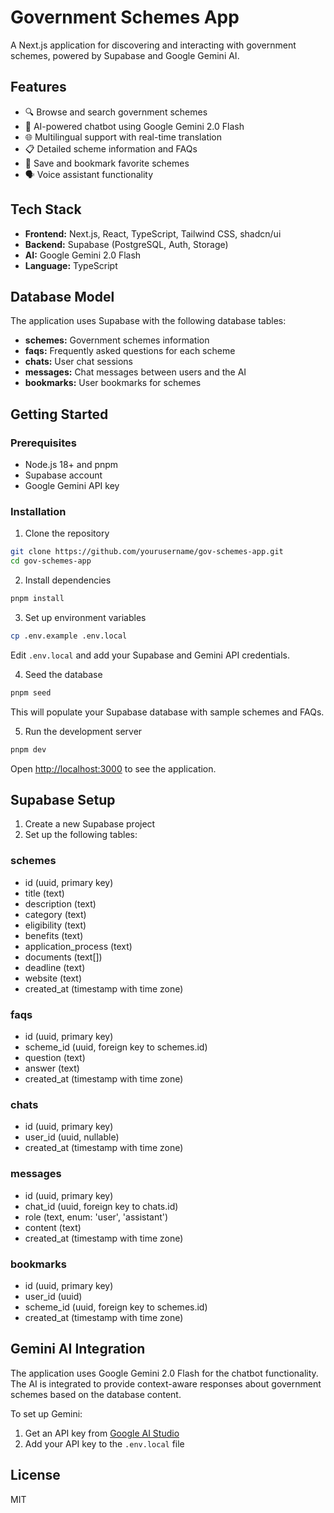 # Government Schemes App

A Next.js application for discovering and interacting with government schemes, powered by Supabase and Google Gemini AI.

## Features

- 🔍 Browse and search government schemes
- 💬 AI-powered chatbot using Google Gemini 2.0 Flash
- 🌐 Multilingual support with real-time translation
- 📋 Detailed scheme information and FAQs
- 🔖 Save and bookmark favorite schemes
- 🗣️ Voice assistant functionality

## Tech Stack

- **Frontend:** Next.js, React, TypeScript, Tailwind CSS, shadcn/ui
- **Backend:** Supabase (PostgreSQL, Auth, Storage)
- **AI:** Google Gemini 2.0 Flash
- **Language:** TypeScript

## Database Model

The application uses Supabase with the following database tables:

- **schemes:** Government schemes information
- **faqs:** Frequently asked questions for each scheme
- **chats:** User chat sessions
- **messages:** Chat messages between users and the AI
- **bookmarks:** User bookmarks for schemes

## Getting Started

### Prerequisites

- Node.js 18+ and pnpm
- Supabase account
- Google Gemini API key

### Installation

1. Clone the repository

```bash
git clone https://github.com/yourusername/gov-schemes-app.git
cd gov-schemes-app
```

2. Install dependencies

```bash
pnpm install
```

3. Set up environment variables

```bash
cp .env.example .env.local
```

Edit `.env.local` and add your Supabase and Gemini API credentials.

4. Seed the database

```bash
pnpm seed
```

This will populate your Supabase database with sample schemes and FAQs.

5. Run the development server

```bash
pnpm dev
```

Open [http://localhost:3000](http://localhost:3000) to see the application.

## Supabase Setup

1. Create a new Supabase project
2. Set up the following tables:

### schemes
- id (uuid, primary key)
- title (text)
- description (text)
- category (text)
- eligibility (text)
- benefits (text)
- application_process (text)
- documents (text[])
- deadline (text)
- website (text)
- created_at (timestamp with time zone)

### faqs
- id (uuid, primary key)
- scheme_id (uuid, foreign key to schemes.id)
- question (text)
- answer (text)
- created_at (timestamp with time zone)

### chats
- id (uuid, primary key)
- user_id (uuid, nullable)
- created_at (timestamp with time zone)

### messages
- id (uuid, primary key)
- chat_id (uuid, foreign key to chats.id)
- role (text, enum: 'user', 'assistant')
- content (text)
- created_at (timestamp with time zone)

### bookmarks
- id (uuid, primary key)
- user_id (uuid)
- scheme_id (uuid, foreign key to schemes.id)
- created_at (timestamp with time zone)

## Gemini AI Integration

The application uses Google Gemini 2.0 Flash for the chatbot functionality. The AI is integrated to provide context-aware responses about government schemes based on the database content.

To set up Gemini:

1. Get an API key from [Google AI Studio](https://makersuite.google.com/)
2. Add your API key to the `.env.local` file

## License

MIT 